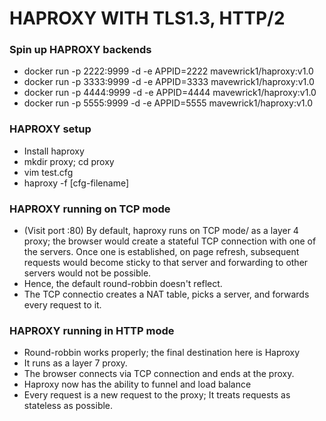 # HAPROXY WITH TLS1.3, HTTP/2

### Spin up HAPROXY backends

- docker run -p 2222:9999 -d -e APPID=2222 mavewrick1/haproxy:v1.0
- docker run -p 3333:9999 -d -e APPID=3333 mavewrick1/haproxy:v1.0
- docker run -p 4444:9999 -d -e APPID=4444 mavewrick1/haproxy:v1.0
- docker run -p 5555:9999 -d -e APPID=5555 mavewrick1/haproxy:v1.0

### HAPROXY setup

- Install haproxy
- mkdir proxy; cd proxy
- vim test.cfg
- haproxy -f [cfg-filename]

### HAPROXY running on TCP mode

- (Visit port :80) By default, haproxy runs on TCP mode/ as a layer 4 proxy; the browser would create a stateful TCP connection with one of the servers. Once one is established, on page refresh, subsequent requests would become sticky to that server and forwarding to other servers would not be possible.
- Hence, the default round-robbin doesn't reflect.
- The TCP connectio creates a NAT table, picks a server, and forwards every request to it.

### HAPROXY running in HTTP mode

- Round-robbin works properly; the final destination here is Haproxy
- It runs as a layer 7 proxy.
- The browser connects via TCP connection and ends at the proxy.
- Haproxy now has the ability to funnel and load balance
- Every request is a new request to the proxy; It treats requests as stateless as possible.
